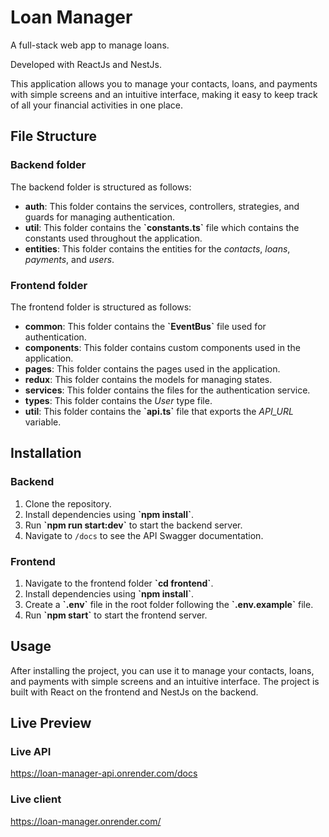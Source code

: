 # Loan Manager

A full-stack web app to manage loans.

Developed with ReactJs and NestJs.

This application allows you to manage your contacts, loans, and payments with simple screens and an intuitive interface, making it easy to keep track of all your financial activities in one place.

## File Structure
### Backend folder
The backend folder is structured as follows:
- **auth**: This folder contains the services, controllers, strategies, and guards for managing authentication.
- **util**: This folder contains the **\`constants.ts\`** file which contains the constants used throughout the application.
- **entities**: This folder contains the entities for the *contacts*, *loans*, *payments*, and *users*.

### Frontend folder
The frontend folder is structured as follows:
- **common**: This folder contains the **\`EventBus\`** file used for authentication.
- **components**: This folder contains custom components used in the application.
- **pages**: This folder contains the pages used in the application.
- **redux**: This folder contains the models for managing states.
- **services**: This folder contains the files for the authentication service.
- **types**: This folder contains the *User* type file.
- **util**: This folder contains the **\`api.ts\`** file that exports the *API_URL* variable.


## Installation
### Backend
1. Clone the repository.
2. Install dependencies using **\`npm install\`**.
3. Run **\`npm run start:dev\`** to start the backend server.
4. Navigate to `/docs` to see the API Swagger documentation.

### Frontend
1. Navigate to the frontend folder **\`cd frontend\`**.
2. Install dependencies using **\`npm install\`**.
3. Create a **\`.env\`** file in the root folder following the **\`.env.example\`** file.
4. Run **\`npm start\`** to start the frontend server.


## Usage
After installing the project, you can use it to manage your contacts, loans, and payments with simple screens and an intuitive interface. The project is built with React on the frontend and NestJs on the backend.

## Live Preview
### Live API
https://loan-manager-api.onrender.com/docs

### Live client
https://loan-manager.onrender.com/